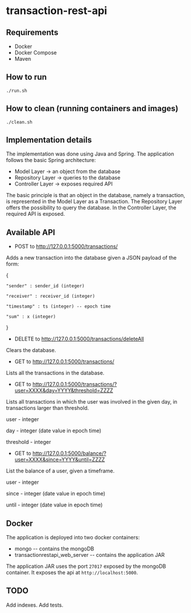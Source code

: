# transaction-rest-api

Requirements
------------
- Docker
- Docker Compose
- Maven

How to run
----------

```./run.sh```

How to clean (running containers and images)
--------------------------------------------

```./clean.sh```

Implementation details
----------------------

The implementation was done using Java and Spring.
The application follows the basic Spring architecture:
- Model Layer -> an object from the database
- Repository Layer -> queries to the database
- Controller Layer -> exposes required API

The basic principle is that an object in the database, namely a transaction,
is represented in the Model Layer as a Transaction.
The Repository Layer offers the possibility to query the database.
In the Controller Layer, the required API is exposed.

Available API
-------------

- POST to http://127.0.0.1:5000/transactions/

Adds a new transaction into the database given a JSON payload of the form:

{

	"sender" : sender_id (integer)

	"receiver" : receiver_id (integer)

	"timestamp" : ts (integer) -- epoch time

	"sum" : x (integer)

}

- DELETE to http://127.0.0.1:5000/transactions/deleteAll

Clears the database.

- GET to http://127.0.0.1:5000/transactions/

Lists all the transactions in the database.

- GET to http://127.0.0.1:5000/transactions/?user=XXXX&day=YYYY&threshold=ZZZZ

Lists all transactions in which the user was involved in the given day, in
transactions larger than threshold.

user 		- integer

day 		- integer (date value in epoch time)

threshold 	- integer


- GET to http://127.0.0.1:5000/balance/?user=XXXX&since=YYYY&until=ZZZZ

List the balance of a user, given a timeframe.

user 		- integer

since 		- integer (date value in epoch time)

until 		- integer (date value in epoch time)


Docker
------
The application is deployed into two docker containers:
- mongo -- contains the mongoDB
- transactionrestapi_web_server -- contains the application JAR

The application JAR uses the port ``27017`` exposed by the mongoDB container. It 
exposes the api at ``http://localhost:5000``.


TODO
----

Add indexes.
Add tests.
